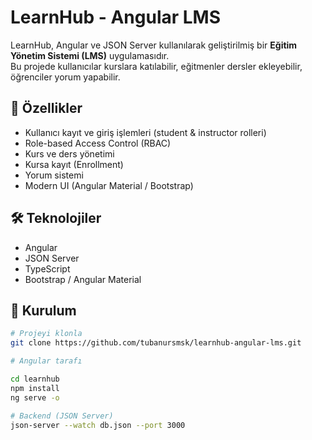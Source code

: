 # LearnHub - Angular LMS

LearnHub, Angular ve JSON Server kullanılarak geliştirilmiş bir **Eğitim Yönetim Sistemi (LMS)** uygulamasıdır.  
Bu projede kullanıcılar kurslara katılabilir, eğitmenler dersler ekleyebilir, öğrenciler yorum yapabilir.  

## 🚀 Özellikler
- Kullanıcı kayıt ve giriş işlemleri (student & instructor rolleri)
- Role-based Access Control (RBAC)
- Kurs ve ders yönetimi
- Kursa kayıt (Enrollment)
- Yorum sistemi
- Modern UI (Angular Material / Bootstrap)

## 🛠️ Teknolojiler
- Angular
- JSON Server
- TypeScript
- Bootstrap / Angular Material

## 📂 Kurulum
```bash
# Projeyi klonla
git clone https://github.com/tubanursmsk/learnhub-angular-lms.git

# Angular tarafı

cd learnhub
npm install
ng serve -o

# Backend (JSON Server)
json-server --watch db.json --port 3000
